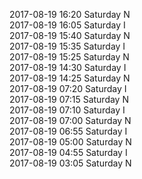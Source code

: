2017-08-19 16:20 Saturday  N  
2017-08-19 16:05 Saturday  I  
2017-08-19 15:40 Saturday  N  
2017-08-19 15:35 Saturday  I  
2017-08-19 15:25 Saturday  N  
2017-08-19 14:30 Saturday  I  
2017-08-19 14:25 Saturday  N  
2017-08-19 07:20 Saturday  I  
2017-08-19 07:15 Saturday  N  
2017-08-19 07:10 Saturday  I  
2017-08-19 07:00 Saturday  N  
2017-08-19 06:55 Saturday  I  
2017-08-19 05:00 Saturday  N  
2017-08-19 04:55 Saturday  I  
2017-08-19 03:05 Saturday  N  
